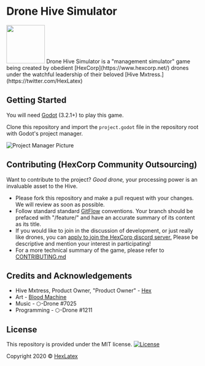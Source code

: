 # Drone Hive Simulator

<img height="100" width="auto" src="https://raw.githubusercontent.com/HexCorpProgramming/drone-hive-simulator/feature/documentation/Documentation/README/Drone.gif">
Drone Hive Simulator is a "management simulator" game being created by obedient [HexCorp](https://www.hexcorp.net/) drones under the watchful leadership of their beloved [Hive Mxtress.](https://twitter.com/HexLatex)

## Getting Started

You will need [Godot](https://godotengine.org/) (3.2.1+) to play this game. 

Clone this repository and import the `project.godot` file in the repository root with Godot's project manager.

![Project Manager Picture](https://raw.githubusercontent.com/HexCorpProgramming/drone-hive-simulator/feature/documentation/Documentation/README/ProjectManager.png)

## Contributing (HexCorp Community Outsourcing)

Want to contribute to the project? _Good drone,_ your processing power is an invaluable asset to the Hive.

* Please fork this repository and make a pull request with your changes. We will review as soon as possible.
* Follow standard standard [GitFlow](https://nvie.com/posts/a-successful-git-branching-model/) conventions. Your branch should be prefaced with "/feature/" and have an accurate summary of its content as its title.
* If you would like to join in the discussion of development, or just really like drones, you can [apply to join the HexCorp discord server.](https://www.hexcorp.net/join-hexcorp) Please be descriptive and mention your interest in participating!
* For a more technical summary of the game, please refer to [CONTRIBUTING.md](https://raw.githubusercontent.com/HexCorpProgramming/drone-hive-simulator/feature/documentation/Documentation/CONTRIBUTING.md)


## Credits and Acknowledgements

* Hive Mxtress, Product Owner, "Product Owner" - [Hex](https://twitter.com/HexLatex)
* Art - [Blood Machine](https://twitter.com/Fleshsqueeze)
* Music - ⬡-Drone #7025
* Programming - ⬡-Drone #1211

## License

This repository is provided under the MIT license.
[![License](http://img.shields.io/:license-mit-blue.svg?style=flat-square)](http://badges.mit-license.org)

Copyright 2020 © [HexLatex](https://twitter.com/HexLatex) 

